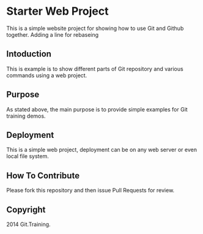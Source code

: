 # Starter Web Project

This is a simple website project for showing how to use Git and Github together.
Adding a line for rebaseing

## Intoduction

This is example is to show different parts of Git repository and various commands using a web project.
## Purpose

As stated above, the main purpose is to provide simple examples for Git training demos.
## Deployment

This is a simple web project, deployment can be on any web server or even local file system.

## How To Contribute

Please fork this repository and then issue Pull Requests for review.
## Copyright

2014 Git.Training.